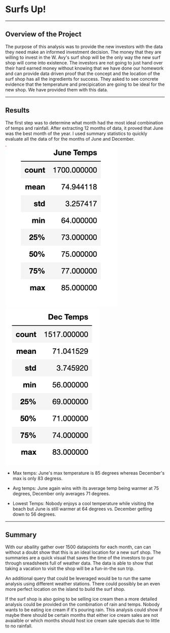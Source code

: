 # Surfs Up!

---

## Overview of the Project

The purpose of this analysis was to provide the new investors with the data they need make an informed investment decision. The money that they are willing to invest in the W. Avy's surf shop will be the only way the new surf shop will come into existence. The investors are not going to just hand over their hard earned money without knowing that we have done our homework and can provide data driven proof that the concept and the location of the surf shop has all the ingredients for success. They asked to see concrete evidence that the temperature and precipication are going to be ideal for the new shop. We have provided them with this data.

---

## Results

The first step was to determine what month had the most ideal combination of temps and rainfall. After extracting 12 months of data, it proved that June was the best month of the year. I used summary statistics to quickly evaluate all the data of for the months of June and December.

![](https://github.com/TONY-H83/surfs_up/blob/main/Jun%20Summary.png)
![](https://github.com/TONY-H83/surfs_up/blob/main/Dec%20Summary.png)

* Max temps: June's max temperature is 85 degrees whereas December's max is only 83 degress.

* Avg temps: June again wins with its average temp being warmer at 75 degrees, December only averages 71 degrees.

* Lowest Temps: Nobody enjoys a cool temperature while visiting the beach but June is still warmer at 64 degrees vs. December getting down to 56 degrees.

---

## Summary

With our abaility gather over 1500 datapoints for each month, can can without a doubt show that this is an ideal location for a new surf shop. The summaries are a quick visual that saves the time of the investors to pur through sreadsheets full of weather data. The data is able to show that taking a vacation to visit the shop will be a fun-in-the sun trip.

An additional query that could be leveraged would be to run the same analysis using different weather stations. There could possibly be an even more perfect location on the island to build the surf shop.

If the surf shop is also going to be selling ice cream then a more detailed analysis could be provided on the combination of rain and temps. Nobody wants to be eating ice cream if it's pouring rain. This analysis could show if maybe there should be certain months that either ice cream sales are not avaialble or which months should host ice cream sale specials due to little to no rainfall.
